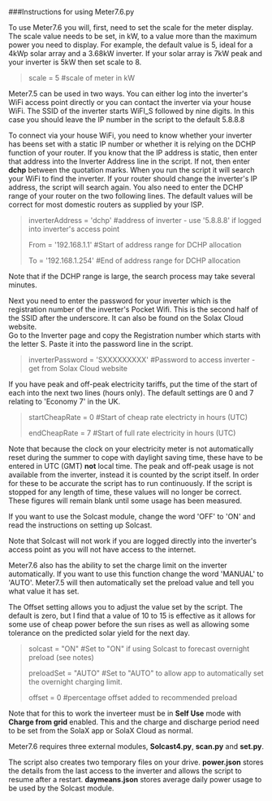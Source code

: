 ###Instructions for using Meter7.6.py

To use Meter7.6 you will, first, need to set the scale for the meter display. The scale value needs to be set, in kW, to a value more than the maximum power you need to display.
For example, the default value is 5, ideal for a 4kWp solar array and a 3.68kW inverter. If your solar array is 7kW peak and your inverter is 5kW then set scale to 8.

>scale = 5 #scale of meter in kW

Meter7.5 can be used in two ways. You can either log into the inverter's WiFi access point directly or you can contact the inverter via your house WiFi.
The SSID of the inverter starts WiFI_S followed by nine digits.
In this case you should leave the IP number in the script to the default 5.8.8.8

To connect via your house WiFi, you need to know whether your inverter has beens set with a static IP number or whether it is relying on the DCHP function of your router.
If you know that the IP address is static, then enter that address into the Inverter Address line in the script.
If not, then enter **dchp** between the quotation marks. When you run the script it will search your WiFi to find the inverter. If your router should change the inverter's IP address, the script will search again.
You also need to enter the DCHP range of your router on the two following lines. The default values will be correct for most domestic routers as supplied by your ISP. 

>inverterAddress = 'dchp'          #address of inverter - use '5.8.8.8' if logged into inverter's access point
>                                  
>From = '192.168.1.1'              #Start of address range for DCHP allocation
>
>To = '192.168.1.254'              #End of address range for DCHP allocation
>

Note that if the DCHP range is large, the search process may take several minutes.

Next you need to enter the password for your inverter which is the registration number of the inverter's Pocket Wifi. This is the second half of the SSID after the underscore.
It can also be found on the Solax Cloud website.  
Go to the Inverter page and copy the Registration number which starts with the letter S. Paste it into the password line in the script. 

>inverterPassword = 'SXXXXXXXXX'   #Password to access inverter - get from Solax Cloud website 

If you have peak and off-peak electricity tariffs, put the time of the start of each into the next two lines (hours only). The default settings are 0 and 7 relating to 'Economy 7' in the UK.

>startCheapRate = 0                #Start of cheap rate electricty in hours (UTC)
>
>endCheapRate = 7                  #Start of full rate electricity in hours (UTC)

Note that because the clock on your electricity meter is not automatically reset during the summer to cope with daylight saving time, these have to be entered in UTC (GMT) **not** local time. 
The peak and off-peak usage is not available from the inverter, instead it is counted by the script itself. In order for these to be accurate the script has to run continuously. If the script is stopped for any length of time, these values will no longer be correct.
These figures will remain blank until some usage has been measured.

If you want to use the Solcast module, change the word 'OFF' to 'ON' and read the instructions on setting up Solcast.
   
Note that Solcast will not work if you are logged directly into the inverter's access point as you will not have access to the internet.

Meter7.6 also has the ability to set the charge limit on the inverter automatically.
If you want to use this function change the word 'MANUAL' to 'AUTO'. Meter7.5 will then automatically set the preload value and tell you what value it has set.

The Offset setting allows you to adjust the value set by the script. The default is zero, but I find that a value of 10 to 15 is effective as it allows for some use of cheap power before the sun rises as well as allowing some tolerance on the predicted solar yield for the next day. 

>solcast = "ON"                    #Set to "ON" if using Solcast to forecast overnight preload (see notes)
>
>preloadSet = "AUTO"               #Set to "AUTO" to allow app to automatically set the overnight charging limit.
>
>offset = 0                        #percentage offset added to recommended preload

Note that for this to work the inverteer must be in **Self Use** mode with **Charge from grid** enabled. This and the charge and discharge period need to be set from the SolaX app or SolaX Cloud as normal.

Meter7.6 requires three external modules, **Solcast4.py**, **scan.py** and **set.py**.

The script also creates two temporary files on your drive. **power.json** stores the details from the last access to the inverter and allows the script to resume after a restart.
**daymeans.json** stores average daily power usage to be used by the Solcast module.
